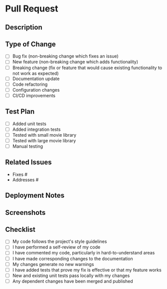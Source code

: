 # Pull Request

## Description
<!-- Provide a brief description of the changes in this PR -->

## Type of Change
<!-- Check the relevant option(s) -->
- [ ] Bug fix (non-breaking change which fixes an issue)
- [ ] New feature (non-breaking change which adds functionality)
- [ ] Breaking change (fix or feature that would cause existing functionality to not work as expected)
- [ ] Documentation update
- [ ] Code refactoring
- [ ] Configuration changes
- [ ] CI/CD improvements

## Test Plan
<!-- Describe how you tested these changes -->
- [ ] Added unit tests
- [ ] Added integration tests
- [ ] Tested with small movie library
- [ ] Tested with large movie library
- [ ] Manual testing

## Related Issues
<!-- Link to any related issues here using #issue_number -->
- Fixes #
- Addresses #

## Deployment Notes
<!-- Any special considerations for deploying this change? -->

## Screenshots
<!-- If applicable, add screenshots to help explain your changes -->

## Checklist
- [ ] My code follows the project's style guidelines
- [ ] I have performed a self-review of my code
- [ ] I have commented my code, particularly in hard-to-understand areas
- [ ] I have made corresponding changes to the documentation
- [ ] My changes generate no new warnings
- [ ] I have added tests that prove my fix is effective or that my feature works
- [ ] New and existing unit tests pass locally with my changes
- [ ] Any dependent changes have been merged and published